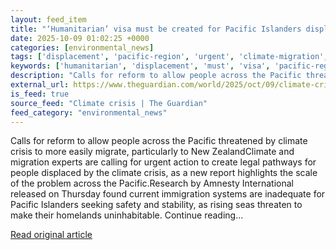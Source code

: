 ```yaml
---
layout: feed_item
title: "‘Humanitarian’ visa must be created for Pacific Islanders displaced by climate crisis, experts say"
date: 2025-10-09 01:02:25 +0000
categories: [environmental_news]
tags: ['displacement', 'pacific-region', 'urgent', 'climate-migration', 'oceania']
keywords: ['humanitarian', 'displacement', 'must', 'visa', 'pacific-region', 'urgent', 'climate-migration', 'oceania']
description: "Calls for reform to allow people across the Pacific threatened by climate crisis to more easily migrate, particularly to New ZealandClimate and migration exp..."
external_url: https://www.theguardian.com/world/2025/oct/09/climate-crisis-humanitarian-visa-displaced-pacific-islanders
is_feed: true
source_feed: "Climate crisis | The Guardian"
feed_category: "environmental_news"
---
```


Calls for reform to allow people across the Pacific threatened by climate crisis to more easily migrate, particularly to New ZealandClimate and migration experts are calling for urgent action to create legal pathways for people displaced by the climate crisis, as a new report highlights the scale of the problem across the Pacific.Research by Amnesty International released on Thursday found current immigration systems are inadequate for Pacific Islanders seeking safety and stability, as rising seas threaten to make their homelands uninhabitable. Continue reading...

[Read original article](https://www.theguardian.com/world/2025/oct/09/climate-crisis-humanitarian-visa-displaced-pacific-islanders)
